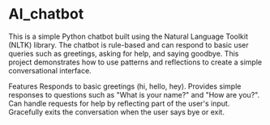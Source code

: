 # AI_chatbot
This is a simple Python chatbot built using the Natural Language Toolkit (NLTK) library. The chatbot is rule-based and can respond to basic user queries such as greetings, asking for help, and saying goodbye. This project demonstrates how to use patterns and reflections to create a simple conversational interface.

Features
Responds to basic greetings (hi, hello, hey).
Provides simple responses to questions such as "What is your name?" and "How are you?".
Can handle requests for help by reflecting part of the user's input.
Gracefully exits the conversation when the user says bye or exit.
